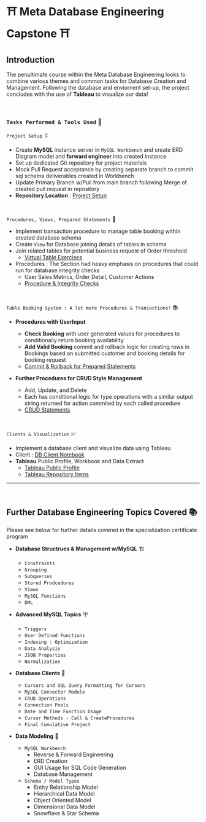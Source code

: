 # ⛩️ Meta Database Engineering Capstone ⛩️

## **Introduction**
The penultimate course within the Meta Database Engineering looks to combine various themes and common tasks for Database Creation and Management. Following the database and enviornent set-up, the project concludes with the use of **Tableau** to visualize our data!

<br>

### `Tasks Performed & Tools Used` 🧰

`Project Setup` 🖇️
* Create **MySQL** instance server in `MySQL Workbench` and create ERD Diagram model and **forward engineer** into created instance
* Set up dedicated Git repository for project materials
* Mock Pull Request acceptance by creating separate branch to commit sql schema deliverables created in Workbench
* Update Primary Branch w/Pull from main branch following Merge of created pull request in repository
* **Repository Location** : [Project Setup](/ProjectSetup)

<br>

`Procedures, Views, Prepared Statements` 🌄
* Implement transaction procedure to manage table booking within created database schema
* Create `View` for Database joining details of tables in schema
* Join related tables for potential business request of Order threshold 
    - [Virtual Table Exercises](/Procedures_Prepared_Stms/VirtualTableExercise.sql)
* Procedures : The Section had heavy emphasis on procedures that could run for database integrity checks 
    - User Sales Metrics, Order Detail, Customer Actions
    - [Procedure & Integrity Checks](/Procedures_Prepared_Stms/Procedures_Prepared_Optimization.sql)

<br>

`Table Booking System : A lot more Procedures & Transactions!` 📚
* **Procedures with UserInput**
    - **Check Booking** with user generated values for procedures to conditionally return booking availability 
    - **Add Valid Booking** commit and rollback logic for creating rows in Bookings based on submitted customer and booking details for booking request
    - [Commit & Rollback for Prepared Statements](/Procedures_Prepared_Stms/UserInput_AvblBookings.sql)

* **Further Procedures for CRUD Style Management**
    - Add, Update, and Delete
    - Each has conditional logic for type operations with a similar output string returned for action commited by each called procedure
    - [CRUD Statements](/Procedures_Prepared_Stms/Add_UpdateBks.sql)

<br>

`Clients & Visualization` 💹
* Implement a database client and visualize data using Tableau
* Client : [DB Client Notebook](/DatabaseClient/DBClient.ipynb)
* **Tableau** Public Profile, Workbook and Data Extract
    - [Tableau Public Profile](https://public.tableau.com/app/profile/craig.rupp)
    - [Tableau Repository Items](/Tableau_Items)


---

<br>

## Further Database Engineering Topics Covered 📚
Please see below for further details covered in the specialization certificate program

* **Database Structrues & Management w/MySQL** 🏗️
    * `Constraints` 
    * `Grouping` 
    * `Subqueries`
    * `Stored Prodcedures`
    * `Views`
    * `MySQL Functions`
    * `DML`

* **Advanced MySQL Topics** 🪧
    * `Triggers`
    * `User Defined Functions`
    * `Indexing : Optimization`
    * `Data Analysis`
    * `JSON Properties`
    * `Normalization`

* **Database Clients** 🌉
    * `Cursors and SQL Query Formatting for Cursors`
    * `MySQL Connector Module`
    * `CRUD Operations`
    * `Connection Pools`
    * `Date and Time Function Usage`
    * `Cursor Methods - Call & CreateProcedures`
    * `Final Cumulative Project`

* **Data Modeling** 🌠
    * `MySQL Workbench`
        - Reverse & Forward Engineering
        - ERD Creation
        - GUI Usage for SQL Code Generation
        - Database Management
    * `Schema / Model Types`
        - Entity Relationship Model
        - Hierarchical Data Model
        - Object Oriented Model
        - Dimensional Data Model
        - Snowflake & Star Schema